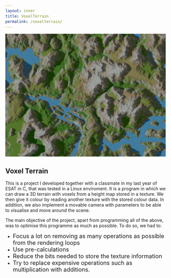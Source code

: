```yaml
---
layout: inner
title: VoxelTerrain
permalink: /voxelterrain/
---
```


![](/img/posts/voxel_map_image.png)
## Voxel Terrain

This is a project I developed together with a classmate in my last year of ESAT in C, that was tested in a Linux enviroment. It is a program in which we can draw a 3D terrain with voxels from a height map stored in a texture. We then give it colour by reading another texture with the stored colour data. In addition, we also implement a movable camera with parameters to be able to visualise and move around the scene.

The main objective of the project, apart from programming all of the above, was to optimise this programme as much as possible. To do so, we had to: 

- <font size="4"> Focus a lot on removing as many operations as possible from the rendering loops </font>
- <font size="4"> Use pre-calculations </font>
- <font size="4"> Reduce the bits needed to store the texture information </font>
- <font size="4"> Try to replace expensive operations such as multiplication with additions. </font>
